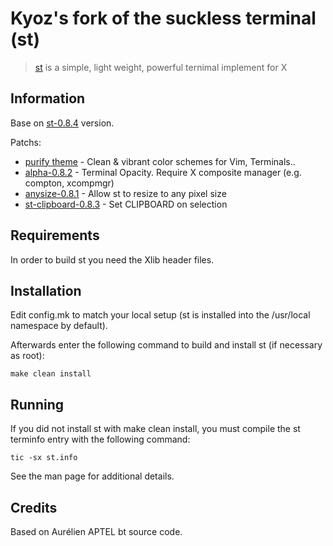 # Kyoz's fork of the suckless terminal (st)
> [st](https://st.suckless.org/) is a simple, light weight, powerful ternimal implement for X

## Information
Base on [st-0.8.4](https://dl.suckless.org/st/st-0.8.4.tar.gz) version.

Patchs:
  - [purify theme](https://github.com/kyoz/purify) - Clean & vibrant color schemes for Vim, Terminals..
  - [alpha-0.8.2](https://st.suckless.org/patches/alpha/) - Terminal Opacity. Require X composite manager (e.g. compton, xcompmgr)
  - [anysize-0.8.1](https://st.suckless.org/patches/anysize/) - Allow st to resize to any pixel size
  - [st-clipboard-0.8.3](https://st.suckless.org/patches/clipboard/) - Set CLIPBOARD on selection

## Requirements

In order to build st you need the Xlib header files.


## Installation

Edit config.mk to match your local setup (st is installed into the /usr/local namespace by default).

Afterwards enter the following command to build and install st (if necessary as root):

```
make clean install
```

## Running

If you did not install st with make clean install, you must compile the st terminfo entry with the following command:

```
tic -sx st.info
```

See the man page for additional details.

## Credits

Based on Aurélien APTEL <aurelien dot aptel at gmail dot com> bt source code.

